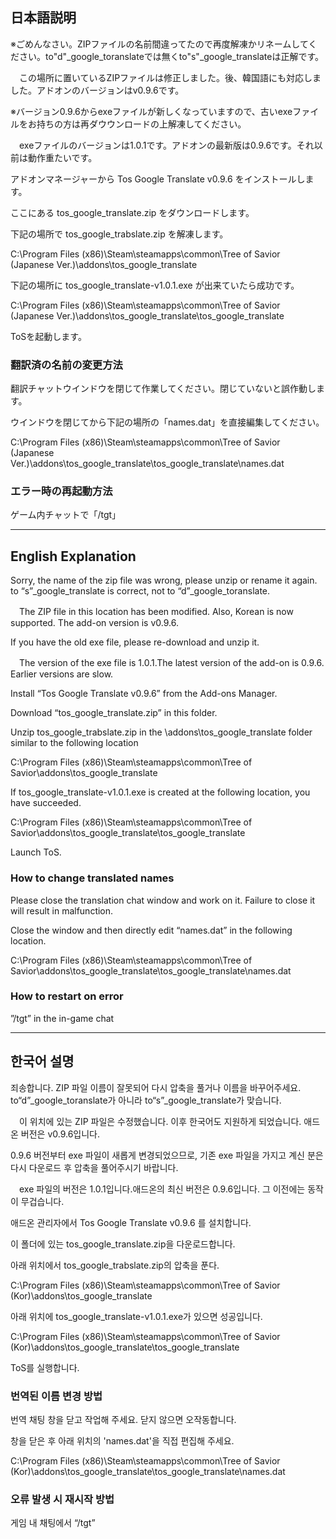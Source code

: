 ## 日本語説明

※ごめんなさい。ZIPファイルの名前間違ってたので再度解凍かリネームしてください。to"d"_google_toranslateでは無くto"s"_google_translateは正解です。

　この場所に置いているZIPファイルは修正しました。後、韓国語にも対応しました。アドオンのバージョンはv0.9.6です。

※バージョン0.9.6からexeファイルが新しくなっていますので、古いexeファイルをお持ちの方は再ダウウンロードの上解凍してください。

　exeファイルのバージョンは1.0.1です。アドオンの最新版は0.9.6です。それ以前は動作重たいです。

アドオンマネージャーから Tos Google Translate v0.9.6 をインストールします。

ここにある tos_google_translate.zip をダウンロードします。

下記の場所で tos_google_trabslate.zip を解凍します。

C:\Program Files (x86)\Steam\steamapps\common\Tree of Savior (Japanese Ver.)\addons\tos_google_translate

下記の場所に tos_google_translate-v1.0.1.exe が出来ていたら成功です。

C:\Program Files (x86)\Steam\steamapps\common\Tree of Savior (Japanese Ver.)\addons\tos_google_translate\tos_google_translate

ToSを起動します。

### 翻訳済の名前の変更方法

翻訳チャットウインドウを閉じて作業してください。閉じていないと誤作動します。

ウインドウを閉じてから下記の場所の「names.dat」を直接編集してください。

C:\Program Files (x86)\Steam\steamapps\common\Tree of Savior (Japanese Ver.)\addons\tos_google_translate\tos_google_translate\names.dat

### エラー時の再起動方法

ゲーム内チャットで「/tgt」

---------

## English Explanation

Sorry, the name of the zip file was wrong, please unzip or rename it again. to “s”_google_translate is correct, not to “d”_google_toranslate.

　The ZIP file in this location has been modified. Also, Korean is now supported. The add-on version is v0.9.6.

If you have the old exe file, please re-download and unzip it.

　The version of the exe file is 1.0.1.The latest version of the add-on is 0.9.6. Earlier versions are slow.

Install “Tos Google Translate v0.9.6” from the Add-ons Manager.

Download “tos_google_translate.zip” in this folder.

Unzip tos_google_trabslate.zip in the \addons\tos_google_translate folder similar to the following location

C:\Program Files (x86)\Steam\steamapps\common\Tree of Savior\addons\tos_google_translate

If tos_google_translate-v1.0.1.exe is created at the following location, you have succeeded.

C:\Program Files (x86)\Steam\steamapps\common\Tree of Savior\addons\tos_google_translate\tos_google_translate

Launch ToS.

### How to change translated names

Please close the translation chat window and work on it. Failure to close it will result in malfunction.

Close the window and then directly edit “names.dat” in the following location.

C:\Program Files (x86)\Steam\steamapps\common\Tree of Savior\addons\tos_google_translate\tos_google_translate\names.dat

### How to restart on error

”/tgt” in the in-game chat

---------

## 한국어 설명

죄송합니다. ZIP 파일 이름이 잘못되어 다시 압축을 풀거나 이름을 바꾸어주세요. to“d”_google_toranslate가 아니라 to“s”_google_translate가 맞습니다.

　이 위치에 있는 ZIP 파일은 수정했습니다. 이후 한국어도 지원하게 되었습니다. 애드온 버전은 v0.9.6입니다.

0.9.6 버전부터 exe 파일이 새롭게 변경되었으므로, 기존 exe 파일을 가지고 계신 분은 다시 다운로드 후 압축을 풀어주시기 바랍니다.

　exe 파일의 버전은 1.0.1입니다.애드온의 최신 버전은 0.9.6입니다. 그 이전에는 동작이 무겁습니다.

애드온 관리자에서 Tos Google Translate v0.9.6 를 설치합니다.

이 폴더에 있는 tos_google_translate.zip을 다운로드합니다.

아래 위치에서 tos_google_trabslate.zip의 압축을 푼다.

C:\Program Files (x86)\Steam\steamapps\common\Tree of Savior (Kor)\addons\tos_google_translate

아래 위치에 tos_google_translate-v1.0.1.exe가 있으면 성공입니다.

C:\Program Files (x86)\Steam\steamapps\common\Tree of Savior (Kor)\addons\tos_google_translate\tos_google_translate

ToS를 실행합니다.

### 번역된 이름 변경 방법

번역 채팅 창을 닫고 작업해 주세요. 닫지 않으면 오작동합니다.

창을 닫은 후 아래 위치의 'names.dat'을 직접 편집해 주세요.

C:\Program Files (x86)\Steam\steamapps\common\Tree of Savior (Kor)\addons\tos_google_translate\tos_google_translate\names.dat

### 오류 발생 시 재시작 방법

게임 내 채팅에서 “/tgt”
